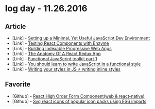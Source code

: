 # log day - 11.26.2016

## Article

- \[Link\] - [Setting up a Minimal, Yet Useful JavaScript Dev Environment](https://dev.to/corgibytes/setting-up-a-minimal-yet-useful-javascript-dev-environment)
- \[Link\] - [Testing React Components with Enzyme](https://www.devin-clark.com/testing-react-components-enzyme.html)
- \[Link\] - [Building Indexable Progressive Web Apps](https://webmasters.googleblog.com/2016/11/building-indexable-progressive-web-apps.html)
- \[Link\] - [The Anatomy Of A React Redux App](https://medium.com/@rajaraodv/the-anatomy-of-a-react-redux-app-759282368c5a#.eazg99er7)
- \[Link\] - [Functional JavaScript toolkit part 1](https://blog.hellojs.org/functional-javascript-toolkit-part-1-7470f8d5e3bc#.seczn54d6)
- \[Link\] - [You should learn to write JavaScript in a functional style](https://blog.hellojs.org/you-should-learn-to-write-javascript-in-a-functional-style-88038261ce0d#.tmwv7jdav)
- \[Link\] - [Writing your styles in JS ≠ writing inline styles](http://mxstbr.blog/2016/11/inline-styles-vs-css-in-js/)


## Favorite

- \[Github\] - [React High Order Form Component(web & react-native)](https://github.com/react-component/form)
- \[Github\] - [Svg react icons of popular icon packs using ES6 imports](https://github.com/gorangajic/react-icons)
